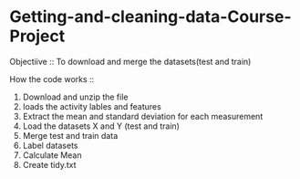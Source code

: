 # Getting-and-cleaning-data-Course-Project

Objectiive :: To download and merge the datasets(test and train)

How the code works ::

 1. Download and unzip the file
 2. loads the activity lables and features
 3. Extract the mean and standard deviation for each measurement
 4. Load the datasets X and Y (test and train)
 5. Merge test and train data
 6. Label datasets 
 7. Calculate Mean
 8. Create tidy.txt
